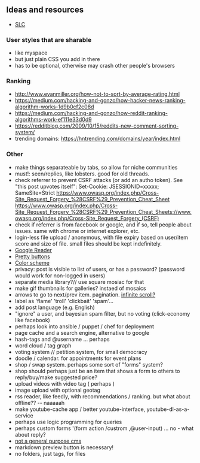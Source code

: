 ## Ideas and resources

- [SLC](https://blog.asmartbear.com/slc.html)

### User styles that are sharable

- like myspace
- but just plain CSS you add in there
- has to be optional, otherwise may crash other people's browsers

### Ranking
* http://www.evanmiller.org/how-not-to-sort-by-average-rating.html
* https://medium.com/hacking-and-gonzo/how-hacker-news-ranking-algorithm-works-1d9b0cf2c08d
* https://medium.com/hacking-and-gonzo/how-reddit-ranking-algorithms-work-ef111e33d0d9
* https://redditblog.com/2009/10/15/reddits-new-comment-sorting-system/
* trending domains: https://hntrending.com/domains/year/index.html

### Other
* make things separateable by tabs, so allow for niche communities
* must!: seen/replies, like lobsters. good for old threads.
* check referrer to prevent CSRF attacks (or add an autho token). See "this post upvotes itself":
Set-Cookie: JSESSIONID=xxxxx; SameSite=Strict
https://www.owasp.org/index.php/Cross-Site_Request_Forgery_%28CSRF%29_Prevention_Cheat_Sheet
https://www.owasp.org/index.php/Cross-Site_Request_Forgery_%28CSRF%29_Prevention_Cheat_Sheets://www.owasp.org/index.php/Cross-Site_Request_Forgery_(CSRF)
* check if referrer is from facebook or google, and if so, tell people about issues. same with chrome or internet explorer, etc.
* login-less file upload / anonymous, with file expiry based on user/item score and size of file. small files should be kept indefinitely.
* [Google Reader](http://googlereader.blogspot.com/2008/12/square-is-new-round.html)
* [Pretty buttons](https://picturepan2.github.io/spectre/elements/buttons.html)
* [Color scheme](https://refactoringui.com/previews/building-your-color-palette/)
* privacy: post is visible to list of users, or has a password? (password would work for non-logged in users)
* separate media library?// use square mosiac for that
* make gif thumbnails for galleries? instaed of mosaics
* arrows to go to next/prev item. pagination. [infinite scroll?](https://logrocket.com/blog/infinite-scroll/)
* label as 'flame' 'troll' 'clickbait' 'spam'...
* add post language (e.g. English)
* "ignore" a user, and bayesian spam filter, but no voting (click-economy like facebook)
* perhaps look into ansible / puppet / chef for deployment
* page cache and a search engine, alternative to google
* hash-tags and @username ... perhaps
* word cloud / tag graph
* voting system // petition system, for small democracy
* doodle / calendar. for appointments for event plans
* shop / swap system. perhaps some sort of "forms" system?
* shop should perhaps just be an item that shows a form to others to reply/buy/make suggested price?
* upload videos with video tag ( perhaps )
* image upload with optional geotag
* rss reader, like feedly, with recommendations / ranking. but what about offline?? -- naaaaah
* make youtube-cache app / better youtube-interface, youtube-dl-as-a-service
* perhaps use logic programming for queries
* perhaps custom forms '(form action /custrom ,@user-input) ... no - what about reply?
* [not a general purpose cms](http://hakunin.com/cms-trap)
* markdown preview button is necessary!
* no folders, just tags, for files
